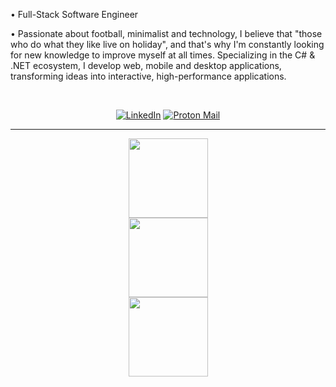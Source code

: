 • Full-Stack Software Engineer <br>

• Passionate about football, minimalist and technology, I believe that "those who do what they like live on holiday", and that's why I'm constantly looking for new knowledge to improve myself at all times. Specializing in the C# & .NET ecosystem, I develop web, mobile and desktop applications, transforming ideas into interactive, high-performance applications.

<br>

<div align="center">
  
  [![LinkedIn](https://custom-icon-badges.demolab.com/badge/LinkedIn-white?logo=linkedin&logoColor=black)](https://www.linkedin.com/in/eduardxdc/)
  [![Proton Mail](https://img.shields.io/badge/eduardxdc@proton.me-white?logo=protonmail&logoColor=black)](mailto:eduardxdc@proton.me)
  
</div>

<hr>
<a href="https://www.linkedin.com/in/eduardxdc/" style="display: grid; justify-content: center; align-items: center;">
  <img 
    style="height: 127px; "
    src="https://github-readme-streak-stats.herokuapp.com?user=eduardxdc&theme=graywhite&hide_border=true" 
  />
  <img 
    style="height: 127px;"
    src="https://github-readme-stats.vercel.app/api?username=eduardxdc&theme=graywhite&rank_icon=github" 
  />
  <img 
    style="height: 127px;" 
    src="https://github-readme-stats.vercel.app/api/top-langs/?username=eduardxdc&theme=graywhite&hide_border=true&layout=compact&langs_count=5&locale=en" 
  />
</a>


